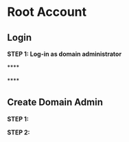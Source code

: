 # Root Account

## Login

**STEP 1: Log-in as domain administrator**

\*\*\*\*



\*\*\*\*

## Create Domain Admin

**STEP 1:** 

**STEP 2:** 



